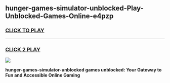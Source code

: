 
## hunger-games-simulator-unblocked-Play-Unblocked-Games-Online-e4pzp
<h3>
<a href="https://premium76.site?title=hunger-games-simulator-unblocked&ref=25A">CLICK TO PLAY</a></h3>
<hr>

<h3>
<a href="https://premium76.site?title=hunger-games-simulator-unblocked&ref=25A">CLICK 2 PLAY</a>
  
</h3>

<a href="https://premium76.site?title=hunger-games-simulator-unblocked&ref=25A"><img src="https://clearcache.store/games.png"></a>


**hunger-games-simulator-unblocked games unblocked: Your Gateway to Fun and Accessible Online Gaming**
